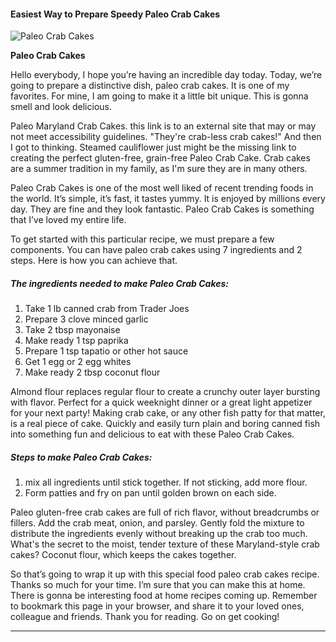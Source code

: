             

#### Easiest Way to Prepare Speedy Paleo Crab Cakes

![Paleo Crab Cakes](https://img-global.cpcdn.com/recipes/70531446/751x532cq70/paleo-crab-cakes-recipe-main-photo.jpg)

**Paleo Crab Cakes**

Hello everybody, I hope you’re having an incredible day today. Today, we’re going to prepare a distinctive dish, paleo crab cakes. It is one of my favorites. For mine, I am going to make it a little bit unique. This is gonna smell and look delicious.

Paleo Maryland Crab Cakes. this link is to an external site that may or may not meet accessibility guidelines. "They're crab-less crab cakes!" And then I got to thinking. Steamed cauliflower just might be the missing link to creating the perfect gluten-free, grain-free Paleo Crab Cake. Crab cakes are a summer tradition in my family, as I'm sure they are in many others.

Paleo Crab Cakes is one of the most well liked of recent trending foods in the world. It’s simple, it’s fast, it tastes yummy. It is enjoyed by millions every day. They are fine and they look fantastic. Paleo Crab Cakes is something that I’ve loved my entire life.

To get started with this particular recipe, we must prepare a few components. You can have paleo crab cakes using 7 ingredients and 2 steps. Here is how you can achieve that.

##### The ingredients needed to make Paleo Crab Cakes:

1.  Take 1 lb canned crab from Trader Joes
2.  Prepare 3 clove minced garlic
3.  Take 2 tbsp mayonaise
4.  Make ready 1 tsp paprika
5.  Prepare 1 tsp tapatio or other hot sauce
6.  Get 1 egg or 2 egg whites
7.  Make ready 2 tbsp coconut flour

Almond flour replaces regular flour to create a crunchy outer layer bursting with flavor. Perfect for a quick weeknight dinner or a great light appetizer for your next party! Making crab cake, or any other fish patty for that matter, is a real piece of cake. Quickly and easily turn plain and boring canned fish into something fun and delicious to eat with these Paleo Crab Cakes.

##### Steps to make Paleo Crab Cakes:

1.  mix all ingredients until stick together. If not sticking, add more flour.
2.  Form patties and fry on pan until golden brown on each side.

Paleo gluten-free crab cakes are full of rich flavor, without breadcrumbs or fillers. Add the crab meat, onion, and parsley. Gently fold the mixture to distribute the ingredients evenly without breaking up the crab too much. What's the secret to the moist, tender texture of these Maryland-style crab cakes? Coconut flour, which keeps the cakes together.

So that’s going to wrap it up with this special food paleo crab cakes recipe. Thanks so much for your time. I’m sure that you can make this at home. There is gonna be interesting food at home recipes coming up. Remember to bookmark this page in your browser, and share it to your loved ones, colleague and friends. Thank you for reading. Go on get cooking!

* * *